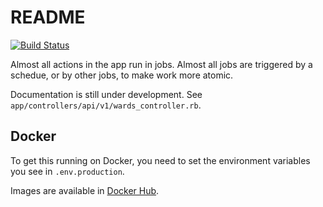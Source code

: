 # README

[![Build Status](https://travis-ci.org/imacchiato/stellar_lookout.svg?branch=master)](https://travis-ci.org/imacchiato/stellar_lookout)

Almost all actions in the app run in jobs. Almost all jobs are triggered by a schedue, or by other jobs, to make work more atomic.

Documentation is still under development. See `app/controllers/api/v1/wards_controller.rb`.

## Docker

To get this running on Docker, you need to set the environment variables you see in `.env.production`.

Images are available in [Docker Hub](https://hub.docker.com/r/bloomsolutions/stellar_lookout).
